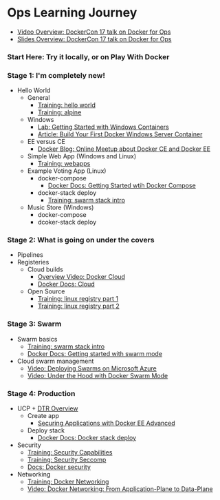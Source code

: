 # Ops Learning Journey
- [Video Overview: DockerCon 17 talk on Docker for Ops](https://youtu.be/rB78wsDSPtg?list=PLkA60AVN3hh8_lyxE2jjGaGyr0UoqIv4K)
- [Slides Overview: DockerCon 17 talk on Docker for Ops](https://www.slideshare.net/Docker/docker-for-ops-scott-coulton-puppet)

### Start Here: Try it locally, or on Play With Docker

### Stage 1: I'm completely new! 
- Hello World
  - General
    - [Training: hello world](http://training.play-with-docker.com/helloworld/)
    - [Training: alpine](http://training.play-with-docker.com/alpine/)
   - Windows
     - [Lab: Getting Started with Windows Containers](https://github.com/docker/labs/tree/master/windows/windows-containers)
     - [Article: Build Your First Docker Windows Server Container](https://blog.docker.com/2016/09/build-your-first-docker-windows-server-container/)
   - EE versus CE
      - [Docker Blog: Online Meetup about Docker CE and Docker EE](https://blog.docker.com/2017/03/docker-online-meetup-recap-docker-enterprise-edition-ee-community-edition-ce/)
   - Simple Web App (Windows and Linux)
     - [Training: webapps](http://training.play-with-docker.com/webapps/)
   - Example Voting App (Linux)
     - docker-compose
       - [Docker Docs: Getting Started wtih Docker Compose](https://docs.docker.com/compose/gettingstarted/) 
     - docker-stack deploy
       - [Training: swarm stack intro](http://training.play-with-docker.com/swarm-stack-intro)
   - Music Store (Windows)
      - docker-compose
      - dcoker-stack deploy

### Stage 2: What is going on under the covers
- Pipelines
- Registeries
  - Cloud builds
    - [Overview Video: Docker Cloud](https://www.youtube.com/watch?v=VW1RIWMQOg0&list=PLkA60AVN3hh8Jtg6IduMZCeCuzRYZH5Wz)
    - [Docker Docs: Cloud](https://docs.docker.com/docker-cloud/)
  -  Open Source
      - [Training: linux registry part 1](http://training.play-with-docker.com/linux-registry-part1/)
      - [Training: linux registry part 2](http://training.play-with-docker.com/linux-registry-part2/)

### Stage 3: Swarm
- Swarm basics
  - [Training: swarm stack intro](http://training.play-with-docker.com/swarm-stack-intro/)
  - [Docker Docs: Getting started with swarm mode](https://docs.docker.com/engine/swarm/swarm-tutorial/)
- Cloud swarm management
  - [Video: Deploying Swarms on Microsoft Azure](https://www.youtube.com/watch?v=LlpyiGAVBVg&index=10&list=PLkA60AVN3hh8Jtg6IduMZCeCuzRYZH5Wz)
  - [Video: Under the Hood with Docker Swarm Mode](https://www.youtube.com/watch?v=Mw4ImA2IB10&list=PLkA60AVN3hh-HFXhOCZXyIi-du9FxliCN&t=75s&index=6)
    
### Stage 4: Production
 - UCP + [DTR Overview](https://docs.docker.com/datacenter/dtr/2.1/guides/)
   - Create app
      - [Securing Applications with Docker EE Advanced](https://github.com/docker/labs/tree/master/dockercon-us-2017/securing-apps-docker-enterprise)
   - Deploy stack
     - [Docker Docs: Docker stack deploy](https://docs.docker.com/engine/reference/commandline/stack_deploy/)
 - Security
    - [Training: Security Capabilities](http://training.play-with-docker.com/security-capabilities/)
    - [Training: Security Seccomp](http://training.play-with-docker.com/security-seccomp/)
    - [Docs: Docker security](https://docs.docker.com/engine/security/security/)
 - Networking
   - [Training: Docker Networking](http://training.play-with-docker.com/docker-networking-hol/)
   - [Video: Docker Networking: From Application-Plane to Data-Plane](https://www.youtube.com/watch?v=EAQ-vr0XcPc&list=PLkA60AVN3hh-HFXhOCZXyIi-du9FxliCN&index=9)
   
  
